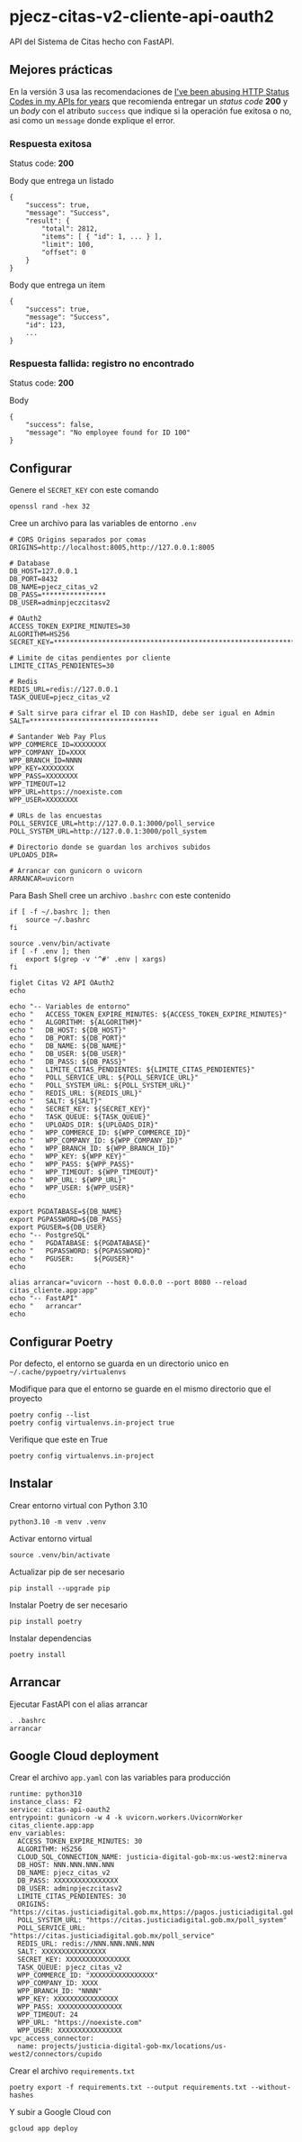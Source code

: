 # pjecz-citas-v2-cliente-api-oauth2

API del Sistema de Citas hecho con FastAPI.

## Mejores prácticas

En la versión 3 usa las recomendaciones de [I've been abusing HTTP Status Codes in my APIs for years](https://blog.slimjim.xyz/posts/stop-using-http-codes/) que recomienda entregar un _status code_ **200** y un _body_ con el atributo `success` que indique si la operación fue exitosa o no, asi como un `message` donde explique el error.

### Respuesta exitosa

Status code: **200**

Body que entrega un listado

    {
        "success": true,
        "message": "Success",
        "result": {
            "total": 2812,
            "items": [ { "id": 1, ... } ],
            "limit": 100,
            "offset": 0
        }
    }

Body que entrega un item

    {
        "success": true,
        "message": "Success",
        "id": 123,
        ...
    }

### Respuesta fallida: registro no encontrado

Status code: **200**

Body

    {
        "success": false,
        "message": "No employee found for ID 100"
    }

## Configurar

Genere el `SECRET_KEY` con este comando

    openssl rand -hex 32

Cree un archivo para las variables de entorno `.env`

    # CORS Origins separados por comas
    ORIGINS=http://localhost:8005,http://127.0.0.1:8005

    # Database
    DB_HOST=127.0.0.1
    DB_PORT=8432
    DB_NAME=pjecz_citas_v2
    DB_PASS=****************
    DB_USER=adminpjeczcitasv2

    # OAuth2
    ACCESS_TOKEN_EXPIRE_MINUTES=30
    ALGORITHM=HS256
    SECRET_KEY=****************************************************************

    # Limite de citas pendientes por cliente
    LIMITE_CITAS_PENDIENTES=30

    # Redis
    REDIS_URL=redis://127.0.0.1
    TASK_QUEUE=pjecz_citas_v2

    # Salt sirve para cifrar el ID con HashID, debe ser igual en Admin
    SALT=********************************

    # Santander Web Pay Plus
    WPP_COMMERCE_ID=XXXXXXXX
    WPP_COMPANY_ID=XXXX
    WPP_BRANCH_ID=NNNN
    WPP_KEY=XXXXXXXX
    WPP_PASS=XXXXXXXX
    WPP_TIMEOUT=12
    WPP_URL=https://noexiste.com
    WPP_USER=XXXXXXXX

    # URLs de las encuestas
    POLL_SERVICE_URL=http://127.0.0.1:3000/poll_service
    POLL_SYSTEM_URL=http://127.0.0.1:3000/poll_system

    # Directorio donde se guardan los archivos subidos
    UPLOADS_DIR=

    # Arrancar con gunicorn o uvicorn
    ARRANCAR=uvicorn

Para Bash Shell cree un archivo `.bashrc` con este contenido

    if [ -f ~/.bashrc ]; then
        source ~/.bashrc
    fi

    source .venv/bin/activate
    if [ -f .env ]; then
        export $(grep -v '^#' .env | xargs)
    fi

    figlet Citas V2 API OAuth2
    echo

    echo "-- Variables de entorno"
    echo "   ACCESS_TOKEN_EXPIRE_MINUTES: ${ACCESS_TOKEN_EXPIRE_MINUTES}"
    echo "   ALGORITHM: ${ALGORITHM}"
    echo "   DB_HOST: ${DB_HOST}"
    echo "   DB_PORT: ${DB_PORT}"
    echo "   DB_NAME: ${DB_NAME}"
    echo "   DB_USER: ${DB_USER}"
    echo "   DB_PASS: ${DB_PASS}"
    echo "   LIMITE_CITAS_PENDIENTES: ${LIMITE_CITAS_PENDIENTES}"
    echo "   POLL_SERVICE_URL: ${POLL_SERVICE_URL}"
    echo "   POLL_SYSTEM_URL: ${POLL_SYSTEM_URL}"
    echo "   REDIS_URL: ${REDIS_URL}"
    echo "   SALT: ${SALT}"
    echo "   SECRET_KEY: ${SECRET_KEY}"
    echo "   TASK_QUEUE: ${TASK_QUEUE}"
    echo "   UPLOADS_DIR: ${UPLOADS_DIR}"
    echo "   WPP_COMMERCE_ID: ${WPP_COMMERCE_ID}"
    echo "   WPP_COMPANY_ID: ${WPP_COMPANY_ID}"
    echo "   WPP_BRANCH_ID: ${WPP_BRANCH_ID}"
    echo "   WPP_KEY: ${WPP_KEY}"
    echo "   WPP_PASS: ${WPP_PASS}"
    echo "   WPP_TIMEOUT: ${WPP_TIMEOUT}"
    echo "   WPP_URL: ${WPP_URL}"
    echo "   WPP_USER: ${WPP_USER}"
    echo

    export PGDATABASE=${DB_NAME}
    export PGPASSWORD=${DB_PASS}
    export PGUSER=${DB_USER}
    echo "-- PostgreSQL"
    echo "   PGDATABASE: ${PGDATABASE}"
    echo "   PGPASSWORD: ${PGPASSWORD}"
    echo "   PGUSER:     ${PGUSER}"
    echo

    alias arrancar="uvicorn --host 0.0.0.0 --port 8080 --reload citas_cliente.app:app"
    echo "-- FastAPI"
    echo "   arrancar"
    echo

## Configurar Poetry

Por defecto, el entorno se guarda en un directorio unico en `~/.cache/pypoetry/virtualenvs`

Modifique para que el entorno se guarde en el mismo directorio que el proyecto

    poetry config --list
    poetry config virtualenvs.in-project true

Verifique que este en True

    poetry config virtualenvs.in-project

## Instalar

Crear entorno virtual con Python 3.10

    python3.10 -m venv .venv

Activar entorno virtual

    source .venv/bin/activate

Actualizar pip de ser necesario

    pip install --upgrade pip

Instalar Poetry de ser necesario

    pip install poetry

Instalar dependencias

    poetry install

## Arrancar

Ejecutar FastAPI con el alias arrancar

    . .bashrc
    arrancar

## Google Cloud deployment

Crear el archivo `app.yaml` con las variables para producción

    runtime: python310
    instance_class: F2
    service: citas-api-oauth2
    entrypoint: gunicorn -w 4 -k uvicorn.workers.UvicornWorker citas_cliente.app:app
    env_variables:
      ACCESS_TOKEN_EXPIRE_MINUTES: 30
      ALGORITHM: HS256
      CLOUD_SQL_CONNECTION_NAME: justicia-digital-gob-mx:us-west2:minerva
      DB_HOST: NNN.NNN.NNN.NNN
      DB_NAME: pjecz_citas_v2
      DB_PASS: XXXXXXXXXXXXXXXX
      DB_USER: adminpjeczcitasv2
      LIMITE_CITAS_PENDIENTES: 30
      ORIGINS: "https://citas.justiciadigital.gob.mx,https://pagos.justiciadigital.gob.mx"
      POLL_SYSTEM_URL: "https://citas.justiciadigital.gob.mx/poll_system"
      POLL_SERVICE_URL: "https://citas.justiciadigital.gob.mx/poll_service"
      REDIS_URL: redis://NNN.NNN.NNN.NNN
      SALT: XXXXXXXXXXXXXXXX
      SECRET_KEY: XXXXXXXXXXXXXXXX
      TASK_QUEUE: pjecz_citas_v2
      WPP_COMMERCE_ID: "XXXXXXXXXXXXXXXX"
      WPP_COMPANY_ID: XXXX
      WPP_BRANCH_ID: "NNNN"
      WPP_KEY: XXXXXXXXXXXXXXXX
      WPP_PASS: XXXXXXXXXXXXXXXX
      WPP_TIMEOUT: 24
      WPP_URL: "https://noexiste.com"
      WPP_USER: XXXXXXXXXXXXXXXX
    vpc_access_connector:
      name: projects/justicia-digital-gob-mx/locations/us-west2/connectors/cupido

Crear el archivo `requirements.txt`

    poetry export -f requirements.txt --output requirements.txt --without-hashes

Y subir a Google Cloud con

    gcloud app deploy
